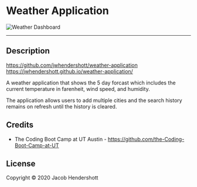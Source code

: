 # Weather Application

![Weather Dashboard](https://user-images.githubusercontent.com/70990105/104535125-30365d00-55db-11eb-8254-20484ee2cd55.gif)

<hr>

## Description

https://github.com/jwhendershott/weather-application
https://jwhendershott.github.io/weather-application/

A weather application that shows the 5 day forcast which includes the current temperature in farenheit, wind speed, and humidity.

The application allows users to add multiple cities and the search history remains on refresh until the history is cleared.

## Credits
* The Coding Boot Camp at UT Austin - https://github.com/the-Coding-Boot-Camp-at-UT

## License

Copyright © 2020 Jacob Hendershott